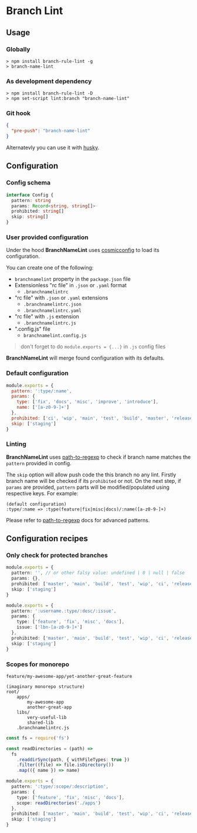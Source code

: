 <!-- markdownlint-disable -->

# **<div>Branch Lint</div>**

<!-- markdownlint-enable -->

## Usage

### Globally

```shell
> npm install branch-rule-lint -g
> branch-name-lint
```

### As development dependency

```shell
> npm install branch-rule-lint -D
> npm set-script lint:branch "branch-name-lint"
```

### Git hook

```json
{
  "pre-push": "branch-name-lint"
}
```

Alternatevly you can use it with [husky](https://www.npmjs.com/package/husky).

## Configuration

### Config schema

```typescript
interface Config {
  pattern: string
  params: Record<string, string[]>
  prohibited: string[]
  skip: string[]
}
```

### User provided configuration

Under the hood **BranchNameLint** uses [cosmicconfig](https://www.npmjs.com/package/cosmiconfig)
to load its configuration.

You can create one of the following:

- `branchnamelint` property in the `package.json` file
- Extensionless "rc file" in `.json` or `.yaml` format
  - `.branchnamelintrc`
- "rc file" with `.json` or `.yaml` extensions
  - `.branchnamelintrc.json`
  - `.branchnamelintrc.yaml`
- "rc file" with `.js` extension
  - `.branchnamelintrc.js`
- ".config.js" file
  - `branchnamelint.config.js`

> don't forget to do `module.exports = {...}` in `.js` config files

**BranchNameLint** will merge found configuration with its defaults.

### Default configuration

```javascript
module.exports = {
  pattern: ':type/:name',
  params: {
    type: ['fix', 'docs', 'misc', 'improve', 'introduce'],
    name: ['[a-z0-9-]+']
  },
  prohibited: ['ci', 'wip', 'main', 'test', 'build', 'master', 'release'],
  skip: ['staging']
}
```

### Linting

**BranchNameLint** uses [path-to-regexp](https://www.npmjs.com/package/path-to-regexp)
to check if branch name matches the `pattern` provided in config.

The `skip` option will allow push code the this branch no any lint. Firstly branch name will be checked if its `prohibited` or not. On the next step,
if `params` are provided, `pattern` parts will be modified/populated using
respective keys. For example:

```text
(default configuration)
:type/:name => :type(feature|fix|misc|docs)/:name([a-z0-9-]+)
```

Please refer to [path-to-regexp](https://www.npmjs.com/package/path-to-regexp)
docs for advanced patterns.

## Configuration recipes

### Only check for protected branches

```typescript
module.exports = {
  pattern: '', // or other falsy value: undefined | 0 | null | false
  params: {},
  prohibited: ['master', 'main', 'build', 'test', 'wip', 'ci', 'release'],
  skip: ['staging']
}
```

```typescript
module.exports = {
  pattern: ':username.:type/:desc/:issue',
  params: {
    type: ['feature', 'fix', 'misc', 'docs'],
    issue: ['lbn-[a-z0-9-]+']
  },
  prohibited: ['master', 'main', 'build', 'test', 'wip', 'ci', 'release'],
  skip: ['staging']
}
```

### Scopes for monorepo

`feature/my-awesome-app/yet-another-great-feature`

```text
(imaginary monorepo structure)
root/
    apps/
        my-awesome-app
        another-great-app
    libs/
        very-useful-lib
        shared-lib
    .branchnamelintrc.js
```

```typescript
const fs = require('fs')

const readDirectories = (path) =>
  fs
    .readdirSync(path, { withFileTypes: true })
    .filter((file) => file.isDirectory())
    .map(({ name }) => name)

module.exports = {
  pattern: ':type/:scope/:description',
  params: {
    type: ['feature', 'fix', 'misc', 'docs'],
    scope: readDirectories('./apps')
  },
  prohibited: ['master', 'main', 'build', 'test', 'wip', 'ci', 'release'],
  skip: ['staging']
}
```
